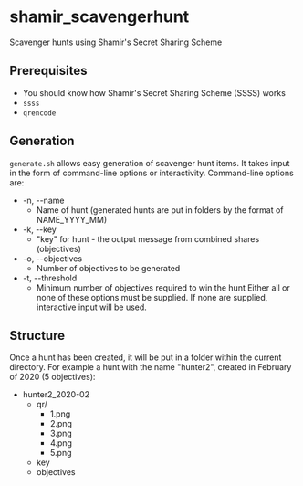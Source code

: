 # shamir_scavengerhunt
Scavenger hunts using Shamir's Secret Sharing Scheme

## Prerequisites
* You should know how Shamir's Secret Sharing Scheme (SSSS) works
* `ssss`
* `qrencode`

## Generation
`generate.sh` allows easy generation of scavenger hunt items.
It takes input in the form of command-line options or interactivity.
Command-line options are:
* -n, --name
	* Name of hunt (generated hunts are put in folders by the format of NAME_YYYY_MM)
* -k, --key
	* "key" for hunt - the output message from combined shares (objectives)
* -o, --objectives
	* Number of objectives to be generated
* -t, --threshold
	* Minimum number of objectives required to win the hunt
Either all or none of these options must be supplied. If none are supplied, interactive input will be used.

## Structure
Once a hunt has been created, it will be put in a folder within the current directory. For example a hunt with the name "hunter2", created in February of 2020 (5 objectives):
* hunter2_2020-02
	* qr/
		* 1.png
		* 2.png
		* 3.png
		* 4.png
		* 5.png
	* key
	* objectives

